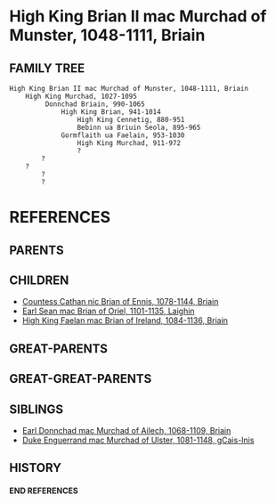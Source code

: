 # High King Brian II mac Murchad of Munster, 1048-1111, Briain

## FAMILY TREE
```
High King Brian II mac Murchad of Munster, 1048-1111, Briain
    High King Murchad, 1027-1095
         Donnchad Briain, 990-1065
             High King Brian, 941-1014
                 High King Cennetig, 880-951
                 Bebinn ua Briuin Seola, 895-965   
             Gormflaith ua Faelain, 953-1030
                 High King Murchad, 911-972
                 ?
        ?
    ?
        ?
        ?
```


# REFERENCES

## PARENTS 

## CHILDREN 
* [Countess Cathan nic Brian of Ennis, 1078-1144, Briain](cathan_nic_brian_1078.md)
* [Earl Sean mac Brian of Oriel, 1101-1135, Laighin](sean_mac_brian_1101.md)
* [High King Faelan mac Brian of Ireland, 1084-1136, Briain](faelan_mac_brian_1084.md)

## GREAT-PARENTS 

## GREAT-GREAT-PARENTS 
## SIBLINGS

* [Earl Donnchad mac Murchad of Ailech, 1068-1109, Briain](donnchad_mac_murchad_1068.md)
* [Duke Enguerrand mac Murchad of Ulster, 1081-1148, gCais-Inis](enguerrand_mac_murchad_1081.md)
 
## HISTORY

#### END REFERENCES
